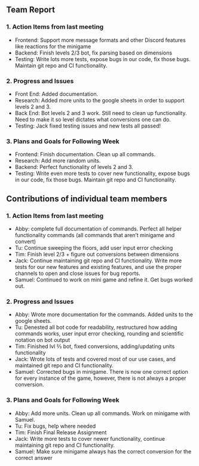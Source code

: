 ## Team Report

### 1. Action Items from last meeting
 - Frontend: Support more message formats and other Discord features like reactions for the minigame
 - Backend: Finish levels 2/3 bot, fix parsing based on dimensions
 - Testing: Write lots more tests, expose bugs in our code, fix those bugs. Maintain git repo and CI functionality.

### 2. Progress and Issues
 - Front End: Added documentation.
 - Research: Added more units to the google sheets in order to support levels 2 and 3.
 - Back End: Bot levels 2 and 3 work. Still need to clean up functionality. Need to make it so level dictates what conversions one can do.
 - Testing: Jack fixed testing issues and new tests all passed!

### 3. Plans and Goals for Following Week
 - Frontend: Finish documentation. Clean up all commands.
 - Research: Add more random units.
 - Backend: Perfect functionality of levels 2 and 3.
 - Testing: Write even more tests to cover new functionality, expose bugs in our code, fix those bugs. Maintain git repo and CI functionality.

## Contributions of individual team members

### 1. Action Items from last meeting
 - Abby: complete full documentation of commands. Perfect all helper functionality commands (all commands that aren’t minigame and convert)
 - Tu: Continue sweeping the floors, add user input error checking
 - Tim: Finish level 2/3 + figure out conversions between dimensions
 - Jack: Continue maintaining git repo and CI functionality. Write more tests for our new features and existing features, and use the proper channels to open and close issues for bug reports.
 - Samuel: Continued to work on mini game and refine it. Get bugs worked out. 

### 2. Progress and Issues
 - Abby: Wrote more documentation for the commands. Added units to the google sheets.
 - Tu: Denested all bot code for readability, restructured how adding commands works, user input error checking, rounding and scientific notation on bot output
 - Tim: Finished lvl ⅔ bot, fixed conversions, adding/updating units functionality
 - Jack: Wrote lots of tests and covered most of our use cases, and maintained git repo and CI functionality.
 - Samuel: Corrected bugs in minigame. There is now one correct option for every instance of the game, however, there is not always a proper conversion. 

### 3. Plans and Goals for Following Week
 - Abby: Add more units. Clean up all commands. Work on minigame with Samuel.
 - Tu: Fix bugs, help where needed
 - Tim: Finish Final Release Assignment
 - Jack: Write more tests to cover newer functionality, continue maintaining git repo and CI functionality.
 - Samuel: Make sure minigame always has the correct conversion for the correct answer
